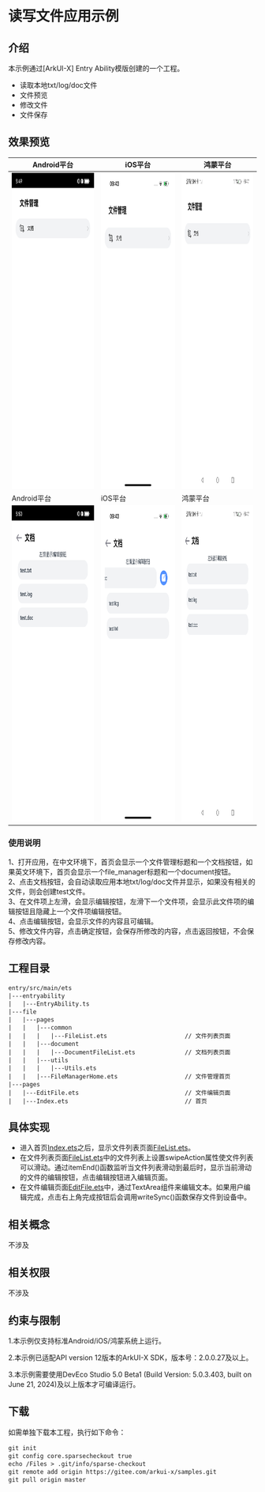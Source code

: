 # 读写文件应用示例
## 介绍
本示例通过[ArkUI-X] Entry Ability模版创建的一个工程。
+ 读取本地txt/log/doc文件
+ 文件预览
+ 修改文件
+ 文件保存

## 效果预览
| Android平台                                                               | iOS平台                                                    | 鸿蒙平台                                                               |
|-------------------------------------------------------------------------|----------------------------------------------------------|--------------------------------------------------------------------|
| <img src=screenshots/apk_1.png width=300 height=640 />                  | <img src=screenshots/ios_1.png width=300 height=640 />   | <img src=screenshots/oh_1.png width=300 height=640 />              |
| Android平台                                                               | iOS平台                                                    | 鸿蒙平台                                                               |
| <img src=screenshots/apk_2.png width=300 height=640 />                  | <img src=screenshots/ios_2.png width=300 height=640 />   | <img src=screenshots/oh_2.png width=300 height=640 />              |
### 使用说明

1、打开应用，在中文环境下，首页会显示一个文件管理标题和一个文档按钮，如果英文环境下，首页会显示一个file_manager标题和一个document按钮。<br>
2、点击文档按钮，会自动读取应用本地txt/log/doc文件并显示，如果没有相关的文件，则会创建test文件。<br>
3、在文件项上左滑，会显示编辑按钮，左滑下一个文件项，会显示此文件项的编辑按钮且隐藏上一个文件项编辑按钮。<br>
4、点击编辑按钮，会显示文件的内容且可编辑。<br>
5、修改文件内容，点击确定按钮，会保存所修改的内容，点击返回按钮，不会保存修改内容。<br>
## 工程目录
```
entry/src/main/ets
|---entryability
|   |---EntryAbility.ts
|---file
|   |---pages
|   |   |---common
|   |   |   |---FileList.ets                      // 文件列表页面
|   |   |---document
|   |   |   |---DocumentFileList.ets              // 文档列表页面
|   |   |---utils
|   |   |   |---Utils.ets
|   |   |---FileManagerHome.ets                   // 文件管理首页
|---pages
|   |---EditFile.ets                              // 文件编辑页面
|   |---Index.ets                                 // 首页
```
## 具体实现
* 进入首页[Index.ets](entry/src/main/ets/pages/Index.ets)之后，显示文件列表页面[FileList.ets](entry/src/main/ets/file/pages/common/FileList.ets)。
* 在文件列表页面[FileList.ets](entry/src/main/ets/file/pages/common/FileList.ets)中的文件列表上设置swipeAction属性使文件列表可以滑动。通过itemEnd()函数监听当文件列表滑动到最后时，显示当前滑动的文件的编辑按钮，点击编辑按钮进入编辑页面。
* 在文件编辑页面[EditFile.ets](entry/src/main/ets/pages/EditFile.ets)中，通过TextArea组件来编辑文本。如果用户编辑完成，点击右上角完成按钮后会调用writeSync()函数保存文件到设备中。

## 相关概念

不涉及

## 相关权限

不涉及

## 约束与限制

1.本示例仅支持标准Android/iOS/鸿蒙系统上运行。

2.本示例已适配API version 12版本的ArkUI-X SDK，版本号：2.0.0.27及以上。

3.本示例需要使用DevEco Studio 5.0 Beta1 (Build Version: 5.0.3.403, built on June 21, 2024)及以上版本才可编译运行。

## 下载

如需单独下载本工程，执行如下命令：
```
git init
git config core.sparsecheckout true
echo /Files > .git/info/sparse-checkout
git remote add origin https://gitee.com/arkui-x/samples.git
git pull origin master
```